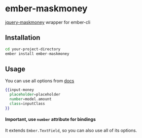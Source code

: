 # ember-maskmoney

[jquery-maskmoney](https://github.com/plentz/jquery-maskmoney) wrapper for ember-cli

## Installation

```bash
cd your-project-directory
ember install ember-maskmoney
```

## Usage

You can use all options from [docs](http://plentz.github.io/jquery-maskmoney/)

```handlebars
{{input-money
  placeholder=placeholder
  number=model.amount
  class=inputClass
}}
```

#### **Important**, use `number` attribute for bindings

It extends `Ember.TextField`, so you can also use all of its options.


